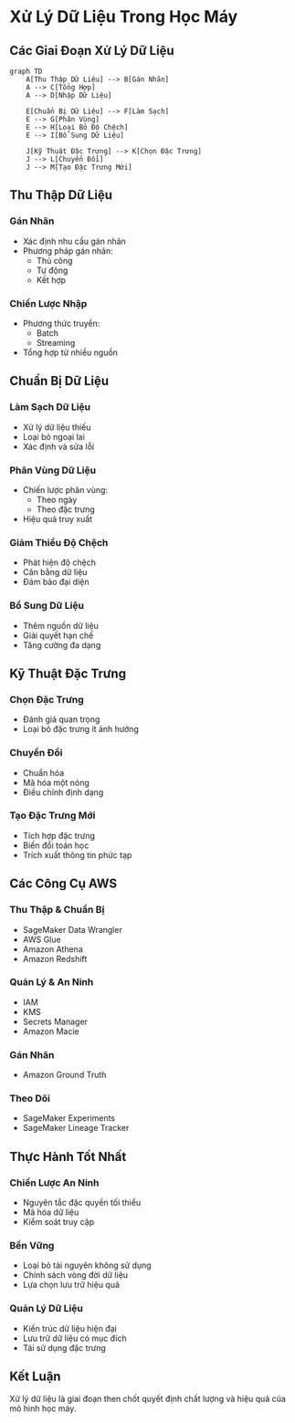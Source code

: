 # Xử Lý Dữ Liệu Trong Học Máy

## Các Giai Đoạn Xử Lý Dữ Liệu

```mermaid
graph TD
    A[Thu Thập Dữ Liệu] --> B[Gán Nhãn]
    A --> C[Tổng Hợp]
    A --> D[Nhập Dữ Liệu]
    
    E[Chuẩn Bị Dữ Liệu] --> F[Làm Sạch]
    E --> G[Phân Vùng]
    E --> H[Loại Bỏ Độ Chệch]
    E --> I[Bổ Sung Dữ Liệu]
    
    J[Kỹ Thuật Đặc Trưng] --> K[Chọn Đặc Trưng]
    J --> L[Chuyển Đổi]
    J --> M[Tạo Đặc Trưng Mới]
```

## Thu Thập Dữ Liệu

### Gán Nhãn
- Xác định nhu cầu gán nhãn
- Phương pháp gán nhãn:
  - Thủ công
  - Tự động
  - Kết hợp

### Chiến Lược Nhập
- Phương thức truyền:
  - Batch
  - Streaming
- Tổng hợp từ nhiều nguồn

## Chuẩn Bị Dữ Liệu

### Làm Sạch Dữ Liệu
- Xử lý dữ liệu thiếu
- Loại bỏ ngoại lai
- Xác định và sửa lỗi

### Phân Vùng Dữ Liệu
- Chiến lược phân vùng:
  - Theo ngày
  - Theo đặc trưng
- Hiệu quả truy xuất

### Giảm Thiểu Độ Chệch
- Phát hiện độ chệch
- Cân bằng dữ liệu
- Đảm bảo đại diện

### Bổ Sung Dữ Liệu
- Thêm nguồn dữ liệu
- Giải quyết hạn chế
- Tăng cường đa dạng

## Kỹ Thuật Đặc Trưng

### Chọn Đặc Trưng
- Đánh giá quan trọng
- Loại bỏ đặc trưng ít ảnh hưởng

### Chuyển Đổi
- Chuẩn hóa
- Mã hóa một nóng
- Điều chỉnh định dạng

### Tạo Đặc Trưng Mới
- Tích hợp đặc trưng
- Biến đổi toán học
- Trích xuất thông tin phức tạp

## Các Công Cụ AWS

### Thu Thập & Chuẩn Bị
- SageMaker Data Wrangler
- AWS Glue
- Amazon Athena
- Amazon Redshift

### Quản Lý & An Ninh
- IAM
- KMS
- Secrets Manager
- Amazon Macie

### Gán Nhãn
- Amazon Ground Truth

### Theo Dõi
- SageMaker Experiments
- SageMaker Lineage Tracker

## Thực Hành Tốt Nhất

### Chiến Lược An Ninh
- Nguyên tắc đặc quyền tối thiểu
- Mã hóa dữ liệu
- Kiểm soát truy cập

### Bền Vững
- Loại bỏ tài nguyên không sử dụng
- Chính sách vòng đời dữ liệu
- Lựa chọn lưu trữ hiệu quả

### Quản Lý Dữ Liệu
- Kiến trúc dữ liệu hiện đại
- Lưu trữ dữ liệu có mục đích
- Tái sử dụng đặc trưng

## Kết Luận

Xử lý dữ liệu là giai đoạn then chốt quyết định chất lượng và hiệu quả của mô hình học máy.